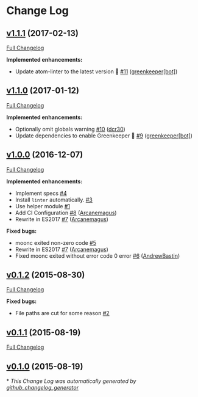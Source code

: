 # Change Log

## [v1.1.1](https://github.com/AtomLinter/linter-moonscript/tree/v1.1.1) (2017-02-13)
[Full Changelog](https://github.com/AtomLinter/linter-moonscript/compare/v1.1.0...v1.1.1)

**Implemented enhancements:**

- Update atom-linter to the latest version 🚀 [\#11](https://github.com/AtomLinter/linter-moonscript/pull/11) ([greenkeeper[bot]](https://github.com/integration/greenkeeper))

## [v1.1.0](https://github.com/AtomLinter/linter-moonscript/tree/v1.1.0) (2017-01-12)
[Full Changelog](https://github.com/AtomLinter/linter-moonscript/compare/v1.0.0...v1.1.0)

**Implemented enhancements:**

- Optionally omit globals warning [\#10](https://github.com/AtomLinter/linter-moonscript/pull/10) ([dcr30](https://github.com/dcr30))
- Update dependencies to enable Greenkeeper 🌴 [\#9](https://github.com/AtomLinter/linter-moonscript/pull/9) ([greenkeeper[bot]](https://github.com/integration/greenkeeper))

## [v1.0.0](https://github.com/AtomLinter/linter-moonscript/tree/v1.0.0) (2016-12-07)
[Full Changelog](https://github.com/AtomLinter/linter-moonscript/compare/v0.1.2...v1.0.0)

**Implemented enhancements:**

- Implement specs [\#4](https://github.com/AtomLinter/linter-moonscript/issues/4)
- Install `linter` automatically. [\#3](https://github.com/AtomLinter/linter-moonscript/issues/3)
- Use helper module [\#1](https://github.com/AtomLinter/linter-moonscript/issues/1)
- Add CI Configuration [\#8](https://github.com/AtomLinter/linter-moonscript/pull/8) ([Arcanemagus](https://github.com/Arcanemagus))
- Rewrite in ES2017 [\#7](https://github.com/AtomLinter/linter-moonscript/pull/7) ([Arcanemagus](https://github.com/Arcanemagus))

**Fixed bugs:**

- moonc exited non-zero code  [\#5](https://github.com/AtomLinter/linter-moonscript/issues/5)
- Rewrite in ES2017 [\#7](https://github.com/AtomLinter/linter-moonscript/pull/7) ([Arcanemagus](https://github.com/Arcanemagus))
- Fixed moonc exited without error code 0 error [\#6](https://github.com/AtomLinter/linter-moonscript/pull/6) ([AndrewBastin](https://github.com/AndrewBastin))

## [v0.1.2](https://github.com/AtomLinter/linter-moonscript/tree/v0.1.2) (2015-08-30)
[Full Changelog](https://github.com/AtomLinter/linter-moonscript/compare/v0.1.1...v0.1.2)

**Fixed bugs:**

- File paths are cut for some reason [\#2](https://github.com/AtomLinter/linter-moonscript/issues/2)

## [v0.1.1](https://github.com/AtomLinter/linter-moonscript/tree/v0.1.1) (2015-08-19)
[Full Changelog](https://github.com/AtomLinter/linter-moonscript/compare/v0.1.0...v0.1.1)

## [v0.1.0](https://github.com/AtomLinter/linter-moonscript/tree/v0.1.0) (2015-08-19)


\* *This Change Log was automatically generated by [github_changelog_generator](https://github.com/skywinder/Github-Changelog-Generator)*
